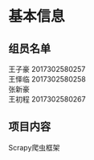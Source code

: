 基本信息
====
组员名单
----
王子豪 2017302580257\
王怿临 2017302580258\
张新豪\
王初程 2017302580267

项目内容
----
Scrapy爬虫框架

